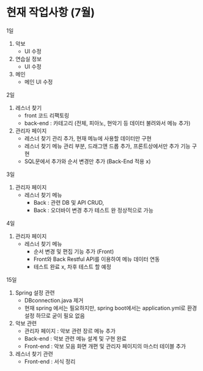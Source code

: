 # 현재 작업사항 (7월)

1일
1) 악보
    - UI 수정
2) 연습실 정보
    - UI 수정
3) 메인
   - 메인 UI 수정

2일
1) 레스너 찾기
    - front 코드 리팩토링
    - back-end : 카테고리 (전체, 피아노, 현악기 등 데이터 불려와서 메뉴 추가)
2) 관리자 페이지
    - 레스너 찾기 관리 추가, 현재 메뉴에 사용할 데이터만 구현
    - 레스너 찾기 메뉴 관리 부분, 드래그앤 드롭 추가, 프론트상에서만 추가 기능 구현
    - SQL문에서 추가와 순서 변경만 추가 (Back-End 적용 x)

3일
1) 관리자 페이지
    - 레스너 찾기 메뉴 
        - Back : 관련 DB 및 API CRUD, 
        - Back : 오더바이 변경 추가 테스트 완 정상적으로 가능

4일
1) 관리자 페이지
   - 레스너 찾기 메뉴 
        - 순서 변경 및 편집 기능 추가 (Front)
        - Front와 Back Restful API를 이용하여 메뉴 데이터 연동 
        - 테스트 완료 x, 차후 테스트 할 예정

15일
1) Spring 설정 관련
   - DBconnection.java 제거
   - 현재 spring 에서는 필요하지만, spring boot에서는 application.yml로 환경설정 하므로 굳이 필요 없음
2) 악보 관련
   - 관리자 페이지 : 악보 관련 장르 메뉴 추가
   - Back-end : 악보 관련 메뉴 설계 및 구현 완료
   - Front-end : 악보 모음 화면 개편 및 관리자 페이지의 마스터 테이블 추가
3) 레스너 찾기 관련
   - Front-end : 서식 정리